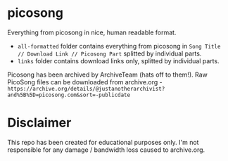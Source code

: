 # picosong
 Everything from picosong in nice, human readable format.

- `all-formatted` folder contains everything from picosong in `Song Title // Download Link // Picosong Part` splitted by individual parts.
- `links` folder contains download links only, splitted by individual parts.

Picosong has been archived by ArchiveTeam (hats off to them!). Raw PicoSong files can be downloaded from archive.org - `https://archive.org/details/@justanotherarchivist?and%5B%5D=picosong.com&sort=-publicdate`

# Disclaimer
This repo has been created for educational purposes only. I'm not responsible for any damage / bandwidth loss caused to archive.org.
